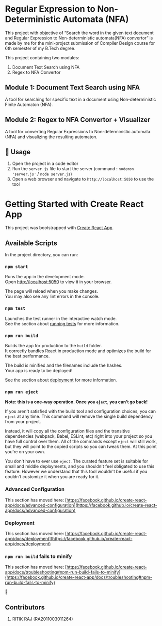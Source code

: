 # Regular Expression to Non-Deterministic Automata (NFA)
This project with objective of “Search the word in the given text document and Regular Expression to Non-deterministic automata(NFA) convertor” is made by me for the mini-project submission of Compiler Design course for 6th semester of my B.Tech degree.

This project containing two modules:

1.  Document Text Search using NFA 
2.  Regex to NFA Convertor

Module 1: Document Text Search using NFA
-------------------------------------------
A tool for searching for specific text in a document using Non-deterministic Finite Automaton (NFA).

Module 2: Regex to NFA Convertor + Visualizer
----------------------------------------------
A tool for converting Regular Expressions to Non-deterministic automata (NFA) and visualizing the resulting automaton.


🔧 Usage
--------

1.  Open the project in a code editor
2.  Run the `server.js` file to start the server (command : `nodemon 'server.js'` / `node server.js`)
3.  Open a web browser and navigate to `http://localhost:5050` to use the tool

# Getting Started with Create React App

This project was bootstrapped with [Create React App](https://github.com/facebook/create-react-app).

## Available Scripts

In the project directory, you can run:

### `npm start`

Runs the app in the development mode.\
Open [http://localhost:5050](http://localhost:5050) to view it in your browser.

The page will reload when you make changes.\
You may also see any lint errors in the console.

### `npm test`

Launches the test runner in the interactive watch mode.\
See the section about [running tests](https://facebook.github.io/create-react-app/docs/running-tests) for more information.

### `npm run build`

Builds the app for production to the `build` folder.\
It correctly bundles React in production mode and optimizes the build for the best performance.

The build is minified and the filenames include the hashes.\
Your app is ready to be deployed!

See the section about [deployment](https://facebook.github.io/create-react-app/docs/deployment) for more information.

### `npm run eject`

**Note: this is a one-way operation. Once you `eject`, you can't go back!**

If you aren't satisfied with the build tool and configuration choices, you can `eject` at any time. This command will remove the single build dependency from your project.

Instead, it will copy all the configuration files and the transitive dependencies (webpack, Babel, ESLint, etc) right into your project so you have full control over them. All of the commands except `eject` will still work, but they will point to the copied scripts so you can tweak them. At this point you're on your own.

You don't have to ever use `eject`. The curated feature set is suitable for small and middle deployments, and you shouldn't feel obligated to use this feature. However we understand that this tool wouldn't be useful if you couldn't customize it when you are ready for it.

### Advanced Configuration

This section has moved here: [https://facebook.github.io/create-react-app/docs/advanced-configuration](https://facebook.github.io/create-react-app/docs/advanced-configuration)

### Deployment

This section has moved here: [https://facebook.github.io/create-react-app/docs/deployment](https://facebook.github.io/create-react-app/docs/deployment)

### `npm run build` fails to minify

This section has moved here: [https://facebook.github.io/create-react-app/docs/troubleshooting#npm-run-build-fails-to-minify](https://facebook.github.io/create-react-app/docs/troubleshooting#npm-run-build-fails-to-minify)


🤝 <h2>Contributors</h2>
1. RITIK RAJ (RA2011003011264)
